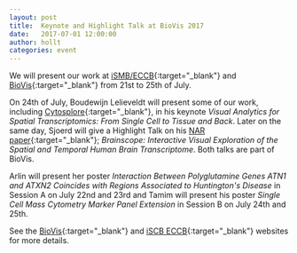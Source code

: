 ```yaml
---
layout: post
title:  Keynote and Highlight Talk at BioVis 2017
date:   2017-07-01 12:00:00
author: hollt
categories: event
---
```

We will present our work at [iSMB/ECCB](https://www.iscb.org/ismbeccb2017){:target="_blank"} and [BioVis](http://biovis.net/2017/program_ismb/){:target="_blank"} from 21st to  25th of July.

On 24th of July, Boudewijn Lelieveldt will present some of our work, including [Cytosplore](https://www.cytosplore.org){:target="_blank"}, in his keynote *Visual Analytics for Spatial Transcriptomics: From Single Cell to Tissue and Back*. Later on the same day, Sjoerd will give a Highlight Talk on his [NAR paper](/publications/2017_nar_brainscope/){:target="_blank"}; *Brainscope: Interactive Visual Exploration of the Spatial and Temporal Human Brain Transcriptome*. Both talks are part of BioVis.

Arlin will present her poster *Interaction Between Polyglutamine Genes ATN1 and ATXN2 Coincides with Regions Associated to Huntington's Disease* in Session A on July 22nd and 23rd and Tamim will present his poster *Single Cell Mass Cytometry Marker Panel Extension* in Session B on July 24th and 25th.

See the [BioVis](http://biovis.net/2017/program_ismb/){:target="_blank"} and [iSCB ECCB](https://www.iscb.org/ismbeccb2017){:target="_blank"} websites for more details.
